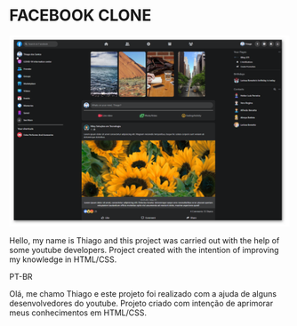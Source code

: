 # FACEBOOK CLONE

<img src="https://raw.githubusercontent.com/losanthiago/facebook-clone/master/landing-page.png" alt="landing-page">

Hello, my name is Thiago and this project was carried out with the help of some youtube developers. Project created with the intention of improving my knowledge in HTML/CSS.

PT-BR

Olá, me chamo Thiago e este projeto foi realizado com a ajuda de alguns desenvolvedores do youtube. Projeto criado com intenção de aprimorar meus conhecimentos em HTML/CSS.